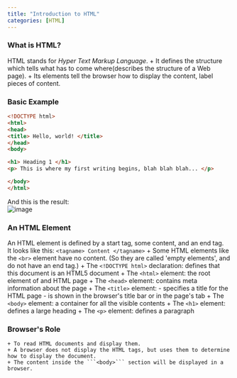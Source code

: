 ```yaml
---
title: "Introduction to HTML"
categories: [HTML]
---
```

### What is HTML?  

HTML stands for *Hyper Text Markup Language*.
	+ It defines the structure which tells what has to come where(describes the structure of a Web page).
	+ Its elements tell the browser how to display the content, label pieces of content.

### Basic Example  

```html
<!DOCTYPE html>
<html>
<head>
<title> Hello, world! </title>
</head>
<body>

<h1> Heading 1 </h1>
<p> This is where my first writing begins, blah blah blah... </p>

</body>
</html>
```
And this is the result:<BR/>
![image](https://user-images.githubusercontent.com/50163676/102599190-7923fe80-4160-11eb-96f2-ff0dd15f6880.png "The first example")

### An HTML Element  
An HTML element is defined by a start tag, some content, and an end tag.  
	It looks like this: ```<tagname> Content </tagname>```
	+ Some HTML elements like the ```<br>``` element have no content. (So they are called 'empty elements', and do not have an end tag.)
	+ The ```<!DOCTYPE html>``` declaration: defines that this document is an HTML5 document
	+ The ```<html>``` element: the root element of and HTML page
	+ The ```<head>``` element: contains meta information about the page
	+ The ```<title>``` element:
			- specifies a title for the HTML page
			- is shown in the browser's title bar or in the page's tab
	+ The ```<body>``` element: a container for all the visible contents
	+ The ```<h1>``` element: defines a large heading
	+ The ```<p>``` element: defines a paragraph

 ### Browser's Role  
	+ To read HTML documents and display them.
	+ A browser does not display the HTML tags, but uses them to determine how to display the document.
	+ The content inside the ```<body>``` section will be displayed in a browser.
